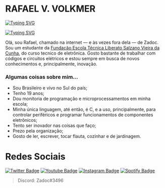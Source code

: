 # RAFAEL V. VOLKMER

  [![Typing SVG](https://readme-typing-svg.demolab.com?font=Fira+Code&weight=900&size=30&pause=1000&center=true&vCenter=true&multiline=true&width=435&lines=%3E+Hello%2C+World!;%3E+I'm+Rafael+Volkmer)](https://git.io/typing-svg)

  <a href="https://git.io/typing-svg"><img src="https://readme-typing-svg.demolab.com?font=Fira+Code&weight=900&size=30&pause=1000&center=true&vCenter=true&multiline=true&width=435&lines=%3E+Hello%2C+World!;%3E+I'm+Rafael+Volkmer" alt="Typing SVG" /></a>
  
  Olá, sou Rafael, chamado na internet  — e às vezes fora dela — de Zadoc. Sou um estudante da [Fundação Escola Técnica Liberato Salzano Vieira da Cunha](https://www.liberato.com.br), do curso tecnico de eletrônica. Gosto bastante de trabalhar com códigos e circuitos elétricos e estou sempre em busca de novos conhecimentos e, principalmente, inovação.
  
  ### Algumas coisas sobre mim...
 - Sou Brasileiro e vivo no Sul do país;
 - Tenho 19 anos;
 - Dou monitoria de programação e microprocessamentos em minha escola;
 - Minha única linguagem, até então, é C, e a uso, principalmente, para controlar periféricos e programar funcionamentos de componentes eletrônicos;
 - Tento ser inovador nas coisas que faço;
 - Prezo pela organização;
 - Gosto de ler, escrever, tocar flauta, cozinhar e de jardinagem.

# Redes Sociais
[![Twitter Badge](https://img.shields.io/badge/Twitter-1DA1F2?style=for-the-badge&logo=twitter&logoColor=white)](https://twitter.com/ImZadoc)
[![Youtube Badge](https://img.shields.io/badge/YouTube-FF0000?style=for-the-badge&logo=youtube&logoColor=white)](https://www.youtube.com/channel/UC1jSeCTflww9cCtuBxGfAQg)
[![Instagram Badge](https://img.shields.io/badge/Instagram-E4405F?style=for-the-badge&logo=instagram&logoColor=white)](https://www.instagram.com/rafael.v.volkmer/)
[![Spotify Badge](https://img.shields.io/badge/Spotify-1ED760?&style=for-the-badge&logo=spotify&logoColor=white)](https://open.spotify.com/user/jj4ixeaxzhwtnqhio5xcg8cuq?si=cd42afca2dbc49e3)

> Discord: Zadoc#3496
